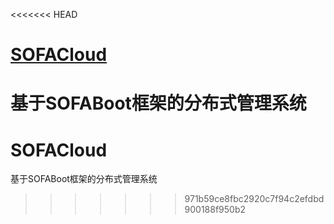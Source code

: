 <<<<<<< HEAD
# [SOFACloud](https://github.com/aixiaopeng/SOFACloud/blob/main/README.md#sofacloud)

基于SOFABoot框架的分布式管理系统
=======
# SOFACloud
基于SOFABoot框架的分布式管理系统
>>>>>>> 971b59ce8fbc2920c7f94c2efdbd900188f950b2
